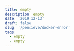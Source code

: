 ```yaml
---
title: empty
description: empty
date: '2019-12-13'
draft: false
slug: '/pensieve/docker-error'
tags:
  - empty
  - empty
---
```



